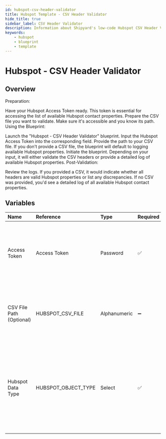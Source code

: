 ```yaml
---
id: hubspot-csv-header-validator
title: Hubspot Template - CSV Header Validator
hide_title: true
sidebar_label: CSV Header Validator
description: Information about Shipyard's low-code Hubspot CSV Header Validator blueprint. Validates CSV headers against available Hubspot properties and logs property details. 
keywords:
    - hubspot
    - blueprint
    - template
---
```


# Hubspot - CSV Header Validator

## Overview
Preparation:

Have your Hubspot Access Token ready. This token is essential for accessing the list of available Hubspot contact properties.
Prepare the CSV file you want to validate. Make sure it's accessible and you know its path.
Using the Blueprint:

Launch the "Hubspot - CSV Header Validator" blueprint.
Input the Hubspot Access Token into the corresponding field.
Provide the path to your CSV file. If you don't provide a CSV file, the blueprint will default to logging available Hubspot properties.
Initiate the blueprint. Depending on your input, it will either validate the CSV headers or provide a detailed log of available Hubspot properties.
Post-Validation:

Review the logs. If you provided a CSV, it would indicate whether all headers are valid Hubspot properties or list any discrepancies. If no CSV was provided, you'd see a detailed log of all available Hubspot contact properties.

## Variables

| Name | Reference | Type | Required | Default | Options | Description |
|:-----|:----------|:-----|:---------|:--------|:--------|:------------|
| Access Token | Access Token  | Password |:white_check_mark: | - | - | Token for authenticating with Hubspot. This ensures secure access to the Hubspot account for exporting data. |
| CSV File Path (Optional) | HUBSPOT_CSV_FILE  | Alphanumeric |:heavy_minus_sign: | - | - | Path to the CSV file you want to validate. If not provided, the blueprint will log available Hubspot properties. |
| Hubspot Data Type | HUBSPOT_OBJECT_TYPE  | Select |:white_check_mark: | `contacts` | Contacts: `contacts`<br></br><br></br>Companies: `companies`<br></br><br></br>Deals: `deals`<br></br><br></br> | None |


